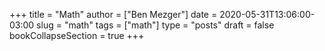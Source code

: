 +++
title = "Math"
author = ["Ben Mezger"]
date = 2020-05-31T13:06:00-03:00
slug = "math"
tags = ["math"]
type = "posts"
draft = false
bookCollapseSection = true
+++
